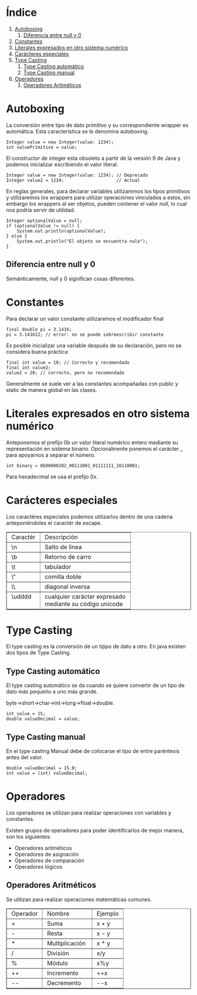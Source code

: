 
# &Iacute;ndice

1.  [Autoboxing](#org9252b50)
    1.  [Diferencia entre null y 0](#org875bf46)
2.  [Constantes](#org9c65968)
3.  [Literales expresados en otro sistema numérico](#org85048e4)
4.  [Carácteres especiales](#orgd668ed1)
5.  [Type Casting](#org4f58dc9)
    1.  [Type Casting automático](#org6b352f8)
    2.  [Type Casting manual](#org8aa2754)
6.  [Operadores](#orgc668ee8)
    1.  [Operadores Aritméticos](#org06c7f82)



<a id="org9252b50"></a>

# Autoboxing

La conversión entre tipo de dato primitivo y su correspondiente wrapper es automática. Esta característica se le denomina autoboxing.

    Integer value = new Integer(value: 1234);
    int valuePrimitive = value;

El constructor de integer esta obsoleto a partir de la versión 9 de Java y podemos inicializar escribiendo el valor literal.

    Integer value = new Integer(value: 1234); // Deprecado
    Integer value2 = 1234;                    // Actual

En reglas generales, para declarar variables utilizaremos los tipos primitivos y utilizaremos los wrappers para utilizar operaciones vinculados a estos, sin embargo los wrappers al ser objetos, pueden contener el valor *null*, lo cual nos podría servir de utilidad.

    Integer optionalValue = null;
    if (optionalValue != null) {
        System.out.println(optionalValue);
    } else {
        System.out.println("El objeto se encuentra nulo");
    }


<a id="org875bf46"></a>

## Diferencia entre null y 0

Semánticamente, null y 0 significan cosas diferentes.


<a id="org9c65968"></a>

# Constantes

Para declarar un valor constante utilizaremos el modificador final

    final double pi = 3.1416;
    pi = 3.141612; // error: no se puede sobreescribir constante

Es posible inicializar una variable después de su declaración, pero no se considera buena práctica

    final int value = 10; // Correcto y recomendado
    final int value2;
    value2 = 20; // correcto, pero no recomendado

Generalmente se suele ver a las constantes acompañadas con public y static de manera global en las clases.


<a id="org85048e4"></a>

# Literales expresados en otro sistema numérico

Anteponemos el prefijo 0b un valor literal numérico entero mediante su representación en sistema binario. Opcionalmente ponemos el carácter \_ para apoyarnos a separar el número.

    int binary = 0b00000202_00111001_01111111_10110001;

Para hexadecimal se usa el prefijo 0x.


<a id="orgd668ed1"></a>

# Carácteres especiales

Los caractéres especiales podemos utilizarlos dentro de una cadena anteponiéndoles el caractér de escape.

<!-- This HTML table template is generated by emacs 28.1 -->
<table border="1">
  <tr>
    <td align="left" valign="top">
      &nbsp;Caractér&nbsp;
    </td>
    <td align="left" valign="top">
      &nbsp;Descripción&nbsp;&nbsp;&nbsp;&nbsp;&nbsp;&nbsp;&nbsp;&nbsp;&nbsp;&nbsp;&nbsp;&nbsp;&nbsp;&nbsp;&nbsp;&nbsp;&nbsp;&nbsp;
    </td>
  </tr>
  <tr>
    <td align="left" valign="top">
      &nbsp;\n&nbsp;&nbsp;&nbsp;&nbsp;&nbsp;&nbsp;&nbsp;
    </td>
    <td align="left" valign="top">
      &nbsp;Salto&nbsp;de&nbsp;linea&nbsp;&nbsp;&nbsp;&nbsp;&nbsp;&nbsp;&nbsp;&nbsp;&nbsp;&nbsp;&nbsp;&nbsp;&nbsp;&nbsp;&nbsp;
    </td>
  </tr>
  <tr>
    <td align="left" valign="top">
      &nbsp;\b&nbsp;&nbsp;&nbsp;&nbsp;&nbsp;&nbsp;&nbsp;
    </td>
    <td align="left" valign="top">
      &nbsp;Retorno&nbsp;de&nbsp;carro&nbsp;&nbsp;&nbsp;&nbsp;&nbsp;&nbsp;&nbsp;&nbsp;&nbsp;&nbsp;&nbsp;&nbsp;&nbsp;
    </td>
  </tr>
  <tr>
    <td align="left" valign="top">
      &nbsp;\t&nbsp;&nbsp;&nbsp;&nbsp;&nbsp;&nbsp;&nbsp;
    </td>
    <td align="left" valign="top">
      &nbsp;tabulador&nbsp;&nbsp;&nbsp;&nbsp;&nbsp;&nbsp;&nbsp;&nbsp;&nbsp;&nbsp;&nbsp;&nbsp;&nbsp;&nbsp;&nbsp;&nbsp;&nbsp;&nbsp;&nbsp;&nbsp;
    </td>
  </tr>
  <tr>
    <td align="left" valign="top">
      &nbsp;\"&nbsp;&nbsp;&nbsp;&nbsp;&nbsp;&nbsp;&nbsp;
    </td>
    <td align="left" valign="top">
      &nbsp;comilla&nbsp;doble&nbsp;&nbsp;&nbsp;&nbsp;&nbsp;&nbsp;&nbsp;&nbsp;&nbsp;&nbsp;&nbsp;&nbsp;&nbsp;&nbsp;&nbsp;&nbsp;
    </td>
  </tr>
  <tr>
    <td align="left" valign="top">
      &nbsp;\\&nbsp;&nbsp;&nbsp;&nbsp;&nbsp;&nbsp;&nbsp;
    </td>
    <td align="left" valign="top">
      &nbsp;diagonal&nbsp;inversa&nbsp;&nbsp;&nbsp;&nbsp;&nbsp;&nbsp;&nbsp;&nbsp;&nbsp;&nbsp;&nbsp;&nbsp;&nbsp;
    </td>
  </tr>
  <tr>
    <td align="left" valign="top">
      &nbsp;\udddd&nbsp;&nbsp;&nbsp;<br />
      &nbsp;&nbsp;&nbsp;&nbsp;&nbsp;&nbsp;&nbsp;&nbsp;&nbsp;&nbsp;
    </td>
    <td align="left" valign="top">
      &nbsp;cualquier&nbsp;carácter&nbsp;expresado&nbsp;<br />
      &nbsp;mediante&nbsp;su&nbsp;código&nbsp;unicode&nbsp;&nbsp;&nbsp;
    </td>
  </tr>
</table>


<a id="org4f58dc9"></a>

# Type Casting

El type casting es la conversión de un tiṕpo de dato a otro. En java existen dos tipos de Type Casting.


<a id="org6b352f8"></a>

## Type Casting automático

El type casting automático se da cuando se quiere convertir de un tipo de dato más pequeño a uno más grande.

byte->short->char->int->long->float->double.

    int value = 15;
    double valueDecimal = value;


<a id="org8aa2754"></a>

## Type Casting manual

En el type casting Manual debe de colocarse el tipo de entre paréntesis antes del valor.

    double valueDecimal = 15.0;
    int value = (int) valueDecimal;


<a id="orgc668ee8"></a>

# Operadores

Los operadores se utilizan para realizar operaciones con variables y constantes.

Existen grupos de operadores para poder identificarlos de mejor manera, son los siguientes:

-   Operadores aritméticos
-   Operadores de asignación
-   Operadores de comparación
-   Operadores lógicos


<a id="org06c7f82"></a>

## Operadores Aritméticos

Se utilizan para realizar operaciones matemáticas comunes.

<!-- This HTML table template is generated by emacs 28.1 -->
<table border="1">
  <tr>
    <td align="left" valign="top">
      &nbsp;Operador&nbsp;
    </td>
    <td align="left" valign="top">
      &nbsp;Nombre&nbsp;&nbsp;&nbsp;&nbsp;&nbsp;&nbsp;&nbsp;&nbsp;&nbsp;
    </td>
    <td align="left" valign="top">
      &nbsp;Ejemplo&nbsp;
    </td>
  </tr>
  <tr>
    <td align="left" valign="top">
      &nbsp;+&nbsp;&nbsp;&nbsp;&nbsp;&nbsp;&nbsp;&nbsp;&nbsp;
    </td>
    <td align="left" valign="top">
      &nbsp;Suma&nbsp;&nbsp;&nbsp;&nbsp;&nbsp;&nbsp;&nbsp;&nbsp;&nbsp;&nbsp;&nbsp;
    </td>
    <td align="left" valign="top">
      &nbsp;x&nbsp;+&nbsp;y&nbsp;&nbsp;&nbsp;
    </td>
  </tr>
  <tr>
    <td align="left" valign="top">
      &nbsp;-&nbsp;&nbsp;&nbsp;&nbsp;&nbsp;&nbsp;&nbsp;&nbsp;
    </td>
    <td align="left" valign="top">
      &nbsp;Resta&nbsp;&nbsp;&nbsp;&nbsp;&nbsp;&nbsp;&nbsp;&nbsp;&nbsp;&nbsp;
    </td>
    <td align="left" valign="top">
      &nbsp;x&nbsp;-&nbsp;y&nbsp;&nbsp;&nbsp;
    </td>
  </tr>
  <tr>
    <td align="left" valign="top">
      &nbsp;*&nbsp;&nbsp;&nbsp;&nbsp;&nbsp;&nbsp;&nbsp;&nbsp;
    </td>
    <td align="left" valign="top">
      &nbsp;Multiplicación&nbsp;
    </td>
    <td align="left" valign="top">
      &nbsp;x&nbsp;*&nbsp;y&nbsp;&nbsp;&nbsp;
    </td>
  </tr>
  <tr>
    <td align="left" valign="top">
      &nbsp;/&nbsp;&nbsp;&nbsp;&nbsp;&nbsp;&nbsp;&nbsp;&nbsp;
    </td>
    <td align="left" valign="top">
      &nbsp;División&nbsp;&nbsp;&nbsp;&nbsp;&nbsp;&nbsp;&nbsp;
    </td>
    <td align="left" valign="top">
      &nbsp;x/y&nbsp;&nbsp;&nbsp;&nbsp;&nbsp;
    </td>
  </tr>
  <tr>
    <td align="left" valign="top">
      &nbsp;%&nbsp;&nbsp;&nbsp;&nbsp;&nbsp;&nbsp;&nbsp;&nbsp;
    </td>
    <td align="left" valign="top">
      &nbsp;Módulo&nbsp;&nbsp;&nbsp;&nbsp;&nbsp;&nbsp;&nbsp;&nbsp;&nbsp;
    </td>
    <td align="left" valign="top">
      &nbsp;x%y&nbsp;&nbsp;&nbsp;&nbsp;&nbsp;
    </td>
  </tr>
  <tr>
    <td align="left" valign="top">
      &nbsp;++&nbsp;&nbsp;&nbsp;&nbsp;&nbsp;&nbsp;&nbsp;
    </td>
    <td align="left" valign="top">
      &nbsp;Incremento&nbsp;&nbsp;&nbsp;&nbsp;&nbsp;
    </td>
    <td align="left" valign="top">
      &nbsp;++x&nbsp;&nbsp;&nbsp;&nbsp;&nbsp;
    </td>
  </tr>
  <tr>
    <td align="left" valign="top">
      &nbsp;--&nbsp;&nbsp;&nbsp;&nbsp;&nbsp;&nbsp;&nbsp;
    </td>
    <td align="left" valign="top">
      &nbsp;Decremento&nbsp;&nbsp;&nbsp;&nbsp;&nbsp;
    </td>
    <td align="left" valign="top">
      &nbsp;--x&nbsp;&nbsp;&nbsp;&nbsp;&nbsp;
    </td>
  </tr>
</table>

